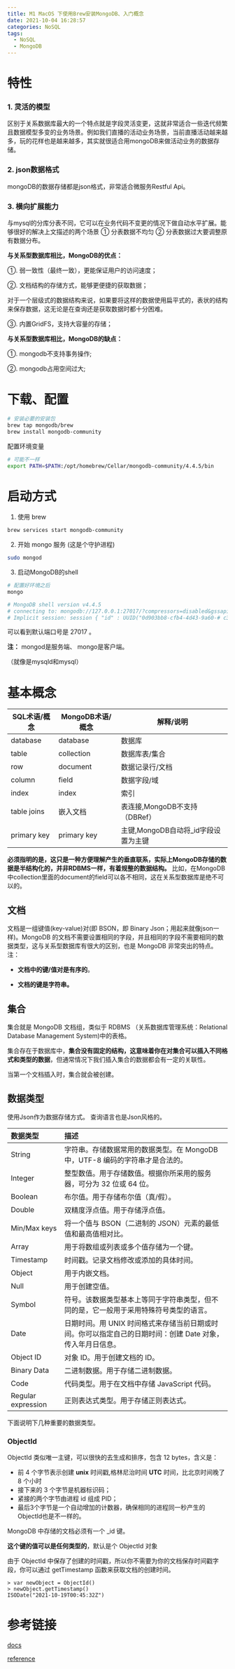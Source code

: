```yaml
---
title: M1 MacOS 下使用Brew安装MongoDB、入门概念
date: 2021-10-04 16:28:57
categories: NoSQL
tags:
  - NoSQL
  - MongoDB
---
```




# 特性

### 1. 灵活的模型

区别于关系数据库最大的一个特点就是字段灵活变更，这就非常适合一些迭代频繁且数据模型多变的业务场景。例如我们直播的活动业务场景，当前直播活动越来越多，玩的花样也是越来越多，其实就很适合用mongoDB来做活动业务的数据存储。

### 2. json数据格式

mongoDB的数据存储都是json格式，非常适合微服务Restful Api。

### 3. 横向扩展能力

与mysql的分库分表不同，它可以在业务代码不变更的情况下做自动水平扩展。能够很好的解决上文描述的两个场景
① 分表数据不均匀
② 分表数据过大要调整原有数据分布。



**与关系型数据库相比，MongoDB的优点：**

①. 弱一致性（最终一致），更能保证用户的访问速度；

②. 文档结构的存储方式，能够更便捷的获取数据；

对于一个层级式的数据结构来说，如果要将这样的数据使用扁平式的，表状的结构来保存数据，这无论是在查询还是获取数据时都十分困难。

③. 内置GridFS，支持大容量的存储；



**与关系型数据库相比，MongoDB的缺点：**

①. mongodb不支持事务操作;

②. mongodb占用空间过大;





# 下载、配置

```bash
# 安装必要的安装包
brew tap mongodb/brew
brew install mongodb-community
```

配置环境变量
```bash
# 可能不一样
export PATH=$PATH:/opt/homebrew/Cellar/mongodb-community/4.4.5/bin
```

# 启动方式
1. 使用 brew
```bash
brew services start mongodb-community
```
2.  开始 mongo 服务
(这是个守护进程)
```bash
sudo mongod
```
3. 启动MongoDB的shell
```bash
# 配置好环境之后
mongo

# MongoDB shell version v4.4.5
# connecting to: mongodb://127.0.0.1:27017/?compressors=disabled&gssapiServiceName=mongodb
# Implicit session: session { "id" : UUID("0d903bb8-cfb4-4d43-9a60-# c365a1de640a") }
```
可以看到默认端口号是 27017 。

**注：**
mongod是服务端、
mongo是客户端。

（就像是mysqld和mysql）

# 基本概念
| SQL术语/概念 | MongoDB术语/概念 | 解释/说明                           |
| ------------ | ---------------- | ----------------------------------- |
| database     | database         | 数据库                              |
| table        | collection       | 数据库表/集合                       |
| row          | document         | 数据记录行/文档                     |
| column       | field            | 数据字段/域                         |
| index        | index            | 索引                                |
| table  joins | 嵌入文档         | 表连接,MongoDB不支持（DBRef）       |
| primary key  | primary key      | 主键,MongoDB自动将_id字段设置为主键 |

**必须指明的是，这只是一种方便理解产生的垂直联系，实际上MongoDB存储的数据是半结构化的，并非RDBMS一样，有着规整的数据结构。**
比如，在MongoDB中collection里面的document的field可以各不相同，这在关系型数据库是绝不可以的。

## 文档
文档是一组键值(key-value)对(即 BSON，即 Binary Json；用起来就像json一样)。MongoDB 的文档不需要设置相同的字段，并且相同的字段不需要相同的数据类型，这与关系型数据库有很大的区别，也是 MongoDB 非常突出的特点。
注：

+ **文档中的键/值对是有序的**。

+ **文档的键是字符串。**

## 集合
集合就是 MongoDB 文档组，类似于 RDBMS （关系数据库管理系统：Relational Database Management System)中的表格。

集合存在于数据库中，**集合没有固定的结构，这意味着你在对集合可以插入不同格式和类型的数据**，但通常情况下我们插入集合的数据都会有一定的关联性。

当第一个文档插入时，集合就会被创建。

## 数据类型
使用Json作为数据存储方式。
查询语言也是Json风格的。



| 数据类型           | 描述                                                         |
| :----------------- | :----------------------------------------------------------- |
| String             | 字符串。存储数据常用的数据类型。在 MongoDB 中，UTF-8 编码的字符串才是合法的。 |
| Integer            | 整型数值。用于存储数值。根据你所采用的服务器，可分为 32 位或 64 位。 |
| Boolean            | 布尔值。用于存储布尔值（真/假）。                            |
| Double             | 双精度浮点值。用于存储浮点值。                               |
| Min/Max keys       | 将一个值与 BSON（二进制的 JSON）元素的最低值和最高值相对比。 |
| Array              | 用于将数组或列表或多个值存储为一个键。                       |
| Timestamp          | 时间戳。记录文档修改或添加的具体时间。                       |
| Object             | 用于内嵌文档。                                               |
| Null               | 用于创建空值。                                               |
| Symbol             | 符号。该数据类型基本上等同于字符串类型，但不同的是，它一般用于采用特殊符号类型的语言。 |
| Date               | 日期时间。用 UNIX 时间格式来存储当前日期或时间。你可以指定自己的日期时间：创建 Date 对象，传入年月日信息。 |
| Object ID          | 对象 ID。用于创建文档的 ID。                                 |
| Binary Data        | 二进制数据。用于存储二进制数据。                             |
| Code               | 代码类型。用于在文档中存储 JavaScript 代码。                 |
| Regular expression | 正则表达式类型。用于存储正则表达式。                         |



下面说明下几种重要的数据类型。

### ObjectId

ObjectId 类似唯一主键，可以很快的去生成和排序，包含 12 bytes，含义是：

+ 前 4 个字节表示创建 **unix** 时间戳,格林尼治时间 **UTC** 时间，比北京时间晚了 8 个小时
+ 接下来的 3 个字节是机器标识码；
+ 紧接的两个字节由进程 id 组成 PID；
+ 最后3个字节是一个自动增加的计数器，确保相同的进程同一秒产生的ObjectId也是不一样的。



MongoDB 中存储的文档必须有一个 _id 键。

**这个键的值可以是任何类型的**，默认是个 ObjectId 对象

由于 ObjectId 中保存了创建的时间戳，所以你不需要为你的文档保存时间戳字段，你可以通过 getTimestamp 函数来获取文档的创建时间。

```shell
> var newObject = ObjectId()
> newObject.getTimestamp()
ISODate("2021-10-19T00:45:32Z")
```



# 参考链接
[docs](https://docs.mongodb.com/)



[reference](https://docs.mongodb.com/manual/reference/)
